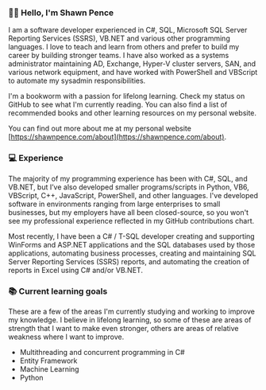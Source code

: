### 👨‍💻 Hello, I'm Shawn Pence

I am a software developer experienced in C#, SQL, Microsoft SQL Server Reporting Services (SSRS), VB.NET and
 various other programming languages. I love to teach and learn from others and prefer to build my career by
 building stronger teams. I have also worked as a systems administrator maintaining AD, Exchange, Hyper-V cluster
 servers, SAN, and various network equipment, and have worked with PowerShell and VBScript to automate my
 sysadmin responsibilities.
 
I'm a bookworm with a passion for lifelong learning. Check my status on GitHub to see what I'm currently
 reading. You can also find a list of recommended books and other learning resources on my personal website.

You can find out more about me at my personal website [https://shawnpence.com/about](https://shawnpence.com/about).

### 💻 Experience

The majority of my programming experience has been with C#, SQL, and VB.NET, but I’ve also developed
 smaller programs/scripts in Python, VB6, VBScript, C++, JavaScript, PowerShell, and other languages. I've developed
 software in environments ranging from large enterprises to small businesses, but my employers have all been closed-source,
 so you won't see my professional experience reflected in my GitHub contributions chart.

Most recently, I have been a C# / T-SQL developer creating and supporting WinForms and ASP.NET applications
 and the SQL databases used by those applications, automating business processes, creating and maintaining SQL
 Server Reporting Services (SSRS) reports, and automating the creation of reports in Excel using C# and/or VB.NET.

### 📚 Current learning goals

These are a few of the areas I'm currently studying and working to improve my knowledge.  I believe in lifelong
 learning, so some of these are areas of strength that I want to make even stronger, others are areas of relative
 weakness where I want to improve.
 
* Multithreading and concurrent programming in C#
* Entity Framework
* Machine Learning
* Python
